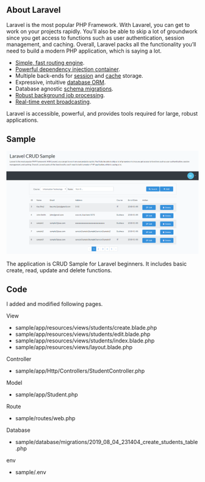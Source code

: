 ## About Laravel

Laravel is the most popular PHP Framework. With Lavarel, you can get to work on your projects rapidly. You’ll also be able to skip a lot of groundwork since you get access to functions such as user authentication, session management, and caching. Overall, Laravel packs all the functionality you’ll need to build a modern PHP application, which is saying a lot.

- [Simple, fast routing engine](https://laravel.com/docs/routing).
- [Powerful dependency injection container](https://laravel.com/docs/container).
- Multiple back-ends for [session](https://laravel.com/docs/session) and [cache](https://laravel.com/docs/cache) storage.
- Expressive, intuitive [database ORM](https://laravel.com/docs/eloquent).
- Database agnostic [schema migrations](https://laravel.com/docs/migrations).
- [Robust background job processing](https://laravel.com/docs/queues).
- [Real-time event broadcasting](https://laravel.com/docs/broadcasting).

Laravel is accessible, powerful, and provides tools required for large, robust applications.

## Sample

 ![screenshot](screen1.png)

The application is CRUD Sample for Laravel beginners. It includes basic create, read, update and delete functions.

## Code

I added and modified following pages.

View
- sample/app/resources/views/students/create.blade.php
- sample/app/resources/views/students/edit.blade.php
- sample/app/resources/views/students/index.blade.php
- sample/app/resources/views/layout.blade.php

Controller
- sample/app/Http/Controllers/StudentController.php

Model
- sample/app/Student.php

Route
- sample/routes/web.php

Database
- sample/database/migrations/2019_08_04_231404_create_students_table.php

env
- sample/.env
